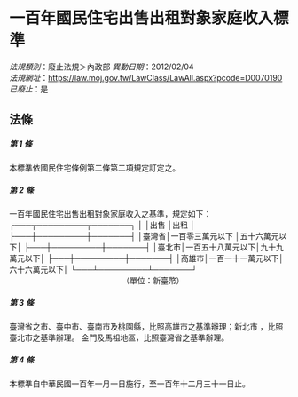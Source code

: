# 一百年國民住宅出售出租對象家庭收入標準

*法規類別*：廢止法規＞內政部
*異動日期*：2012/02/04  
*法規網址*：https://law.moj.gov.tw/LawClass/LawAll.aspx?pcode=D0070190
*已廢止*：是


## 法條
##### 第 1 條
本標準依國民住宅條例第二條第二項規定訂定之。

##### 第 2 條
一百年國民住宅出售出租對象家庭收入之基準，規定如下︰
┌───┬─────────┬───────┐
│      │出售              │出租          │
├───┼─────────┼───────┤
│臺灣省│一百零三萬元以下  │五十六萬元以下│
├───┼─────────┼───────┤
│臺北市│一百五十八萬元以下│九十九萬元以下│
├───┼─────────┼───────┤
│高雄市│一百一十一萬元以下│六十六萬元以下│
└───┴─────────┴───────┘
　　　　　　　　　　　　　　　（單位：新臺幣）

##### 第 3 條
臺灣省之市、臺中市、臺南市及桃園縣，比照高雄市之基準辦理；新北市
，比照臺北市之基準辦理。
金門及馬祖地區，比照臺灣省之基準辦理。

##### 第 4 條
本標準自中華民國一百年一月一日施行，至一百年十二月三十一日止。


